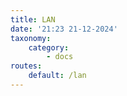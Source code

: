 ```yaml
---
title: LAN
date: '21:23 21-12-2024'
taxonomy:
    category:
        - docs
routes:
    default: /lan
---
```


